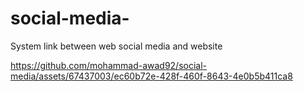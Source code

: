 # social-media-
System link between web social media  and website


https://github.com/mohammad-awad92/social-media/assets/67437003/ec60b72e-428f-460f-8643-4e0b5b411ca8

